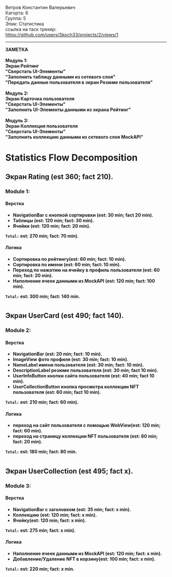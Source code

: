 Ветров Константин Валерьевич
<br /> Кагорта: 6
<br /> Группа: 5
<br /> Эпик: Статистика 
<br />ссылка на таск трекер: https://github.com/users/Skoch33/projects/2/views/1
<hr>
<b>ЗАМЕТКА<br />
<br />Модуль 1:
<br />Экран Рейтинг
<br />"Сверстать UI-Элементы"
<br />"Заполнить таблицу данными из сетевого слоя"
<br />"Передать данные пользователя в экран Резюме пользователя"
<br />
<br />Модуль 2:
<br />Экран Карточка пользователя
<br />"Сверстать UI-Элементы"
<br />"Заполнить UI-Элементы данными из экрана Рейтинг"
<br /> 
<br />Модуль 3:
<br />Экран Коллекция пользователя
<br />"Сверстать UI-Элементы"
<br />"Заполнить коллекцию данными из сетевого слоя MockAPI"
</i>

# Statistics Flow Decomposition


## Экран Rating (est 360; fact 210).
### Module 1:

#### Верстка
- NavigationBar с кнопкой сортировки (est: 30 min; fact 20 min).
- Таблицы (est: 120 min; fact: 30 min).
- Ячейки (est: 120 min; fact: 20 min).

`Total:` est: 270 min; fact: 70 min).

#### Логика
- Сортировка по рейтингу(est: 60 min; fact: 10 min).
- Сортировка по имени (est: 60 min; fact: 10 min).
- Переход по нажатию на ячейку в профиль пользователя (est: 60 min; fact: 20 min).
- Наполнение ячеек данными из MockAPI (est: 120 min; fact: 100 min).

`Total:` est: 300 min; fact: 140 min.

#
## Экран UserCard (est 490; fact 140).
### Module 2:

#### Верстка
- NavigationBar (est: 20 min; fact: 10 min).
- ImageView фото профиля (est: 30 min; fact: 10 min).
- NameLabel имени пользователя (est: 30 min; fact: 10 min).
- DescriptionLabel резюме пользователя (est: 30 min; fact 10 min).
- UserInfoButton кнопки сайта пользователя (est: 40 min; fact 10 min).
- UserCollectionButton кнопка просмотра коллекции NFT пользователя (est: 60 min; fact 10 min).

`Total:` est: 210 min; fact: 60 min).

#### Логика
- переход на сайт пользователя с помощью WebView(est: 120 min; fact: 60 min).
- переход на страницу коллекции NFT пользователя (est: 60 min; fact: 20 min).

`Total:` est: 180 min; fact: 80 min.

#
## Экран UserCollection (est 495; fact x).
### Module 3:

#### Верстка
- NavigationBar с заголовком (est: 35 min; fact: x min).
- Коллекцию (est: 120 min; fact: x min).
- Ячейку(est: 120 min; fact: x min).

`Total:` est: 275 min; fact: x min).

#### Логика
- Наполнение ячеек данными из MockAPI (est: 120 min; fact: x min).
- Добавление/Удаление NFT в корзину(est: 100 min; fact: x min).

`Total:` est: 220 min; fact: x min.
